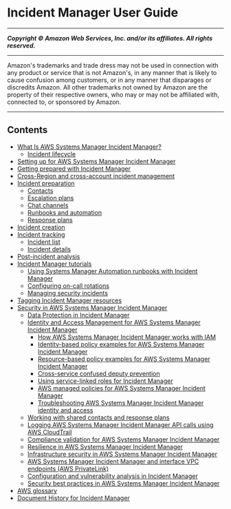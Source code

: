 # Incident Manager User Guide

-----
*****Copyright &copy; Amazon Web Services, Inc. and/or its affiliates. All rights reserved.*****

-----
Amazon's trademarks and trade dress may not be used in 
     connection with any product or service that is not Amazon's, 
     in any manner that is likely to cause confusion among customers, 
     or in any manner that disparages or discredits Amazon. All other 
     trademarks not owned by Amazon are the property of their respective
     owners, who may or may not be affiliated with, connected to, or 
     sponsored by Amazon.

-----
## Contents
+ [What Is AWS Systems Manager Incident Manager?](what-is-incident-manager.md)
   + [Incident lifecycle](incident-lifecycle.md)
+ [Setting up for AWS Systems Manager Incident Manager](setting-up.md)
+ [Getting prepared with Incident Manager](getting-started.md)
+ [Cross-Region and cross-account incident management](incident-manager-cross-account-cross-region.md)
+ [Incident preparation](incident-response.md)
   + [Contacts](contacts.md)
   + [Escalation plans](escalation.md)
   + [Chat channels](chat.md)
   + [Runbooks and automation](runbooks.md)
   + [Response plans](response-plans.md)
+ [Incident creation](incident-creation.md)
+ [Incident tracking](tracking.md)
   + [Incident list](tracking-list.md)
   + [Incident details](tracking-details.md)
+ [Post-incident analysis](analysis.md)
+ [Incident Manager tutorials](tutorials.md)
   + [Using Systems Manager Automation runbooks with Incident Manager](tutorials-runbooks.md)
   + [Configuring on-call rotations](tutorials-oncall.md)
   + [Managing security incidents](tutorials-security.md)
+ [Tagging Incident Manager resources](tagging.md)
+ [Security in AWS Systems Manager Incident Manager](security.md)
   + [Data Protection in Incident Manager](data-protection.md)
   + [Identity and Access Management for AWS Systems Manager Incident Manager](security-iam.md)
      + [How AWS Systems Manager Incident Manager works with IAM](security_iam_service-with-iam.md)
      + [Identity-based policy examples for AWS Systems Manager Incident Manager](security_iam_id-based-policy-examples.md)
      + [Resource-based policy examples for AWS Systems Manager Incident Manager](security_iam_resource-based-policy-examples.md)
      + [Cross-service confused deputy prevention](cross-service-confused-deputy-prevention.md)
      + [Using service-linked roles for Incident Manager](using-service-linked-roles.md)
      + [AWS managed policies for AWS Systems Manager Incident Manager](security-iam-awsmanpol.md)
      + [Troubleshooting AWS Systems Manager Incident Manager identity and access](security_iam_troubleshoot.md)
   + [Working with shared contacts and response plans](sharing.md)
   + [Logging AWS Systems Manager Incident Manager API calls using AWS CloudTrail](logging-using-cloudtrail.md)
   + [Compliance validation for AWS Systems Manager Incident Manager](SERVICENAME-compliance.md)
   + [Resilience in AWS Systems Manager Incident Manager](disaster-recovery-resiliency.md)
   + [Infrastructure security in AWS Systems Manager Incident Manager](infrastructure-security.md)
   + [AWS Systems Manager Incident Manager and interface VPC endpoints (AWS PrivateLink)](vpc-interface-endpoints.md)
   + [Configuration and vulnerability analysis in Incident Manager](vulnerability.md)
   + [Security best practices in AWS Systems Manager Incident Manager](security-best-practices.md)
+ [AWS glossary](glossary.md)
+ [Document History for Incident Manager](doc-history.md)